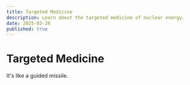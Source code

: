 ```yaml
---
title: Targeted Medicine
description: Learn about the targeted medicine of nuclear energy.
date: 2025-02-26
published: true
---
```


# Targeted Medicine

It's like a guided missile.
